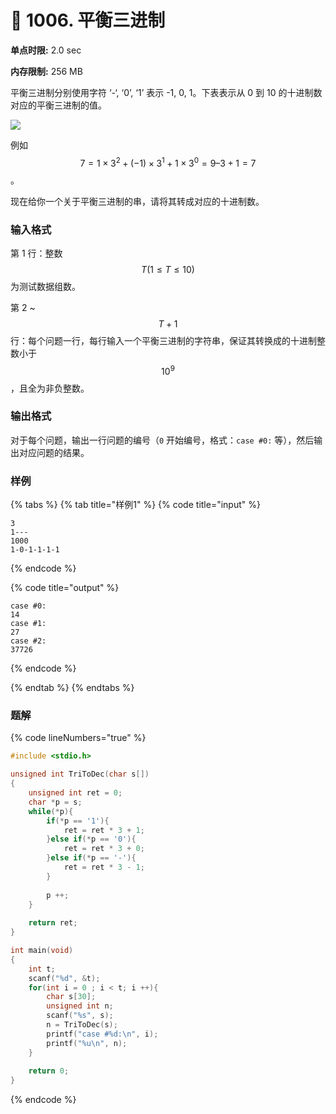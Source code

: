 # 💚 1006. 平衡三进制

**单点时限:** 2.0 sec

**内存限制:** 256 MB

平衡三进制分别使用字符 ‘-‘, ‘0’, ‘1’ 表示 -1, 0, 1。下表表示从 0 到 10 的十进制数对应的平衡三进制的值。

![](https://acm.ecnu.edu.cn/upload/3190/3190.5f8d86e316ac659b79efb0122a385daa.png)

例如 $$7=1×3^2+(−1)×3^1+1×3^0=9–3+1=7$$。

现在给你一个关于平衡三进制的串，请将其转成对应的十进制数。

### 输入格式

第 1 行：整数 $$T (1≤T≤10)$$ 为测试数据组数。

第 2 \~ $$T+1$$ 行：每个问题一行，每行输入一个平衡三进制的字符串，保证其转换成的十进制整数小于$$10^9$$，且全为非负整数。

### 输出格式

对于每个问题，输出一行问题的编号（`0` 开始编号，格式：`case #0:` 等），然后输出对应问题的结果。

### 样例

{% tabs %}
{% tab title="样例1" %}
{% code title="input" %}
```
3
1---
1000
1-0-1-1-1-1
```
{% endcode %}

{% code title="output" %}
```
case #0:
14
case #1:
27
case #2:
37726
```
{% endcode %}


{% endtab %}
{% endtabs %}

### 题解

{% code lineNumbers="true" %}
```c
#include <stdio.h>

unsigned int TriToDec(char s[])
{
	unsigned int ret = 0;
	char *p = s;
	while(*p){
		if(*p == '1'){
			ret = ret * 3 + 1;
		}else if(*p == '0'){
			ret = ret * 3 + 0;
		}else if(*p == '-'){
			ret = ret * 3 - 1;
		}
		
		p ++;
	}
	
	return ret;
}

int main(void)
{
	int t;
	scanf("%d", &t);
	for(int i = 0 ; i < t; i ++){
		char s[30];
		unsigned int n;
		scanf("%s", s);
		n = TriToDec(s);
		printf("case #%d:\n", i);
		printf("%u\n", n);
	}
	
	return 0;
}
```
{% endcode %}
